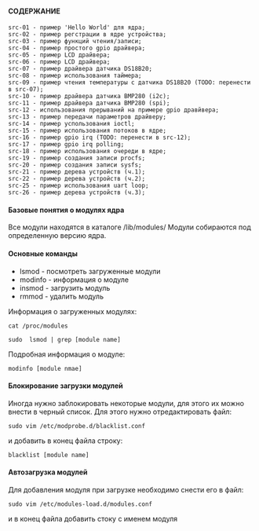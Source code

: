 #### СОДЕРЖАНИЕ

```
src-01 - пример 'Hello World' для ядра;
src-02 - пример регстрации в ядре устройства;
src-03 - пример функций чтения/записи;
src-04 - пример простого gpio драйвера;
src-05 - пример LCD драйвера;
src-06 - пример LCD драйвера;
src-07 - пример драйвера датчика DS18B20;
src-08 - пример использования таймера;
src-09 - пример чтения температуры с датчика DS18B20 (TODO: перенести в src-07);
src-10 - пример драйвера датчика BMP280 (i2c);
src-11 - пример драйвера датчика BMP280 (spi);
src-12 - использования прерываний на примере gpio дравйвера;
src-13 - пример передачи параметров драйверу;
src-14 - пример успользования ioctl;
src-15 - пример использования потоков в ядре;
src-16 - пример gpio irq (TODO: перенести в src-12);
src-17 - пример gpio irq polling;
src-18 - пример использования очереди в ядре;
src-19 - пример создания записи procfs;
src-20 - пример создания записи sysfs;
src-21 - пример дерева устройств (ч.1);
src-22 - пример дерева устройств (ч.2);
src-25 - пример использования uart loop;
src-26 - пример дерева устройств (ч.3);
```

#### Базовые понятия о модулях ядра

Все модули находятся в каталоге /lib/modules/
Модули собираются под определенную версию ядра.

#### Основные команды

- lsmod - посмотреть загруженные модули
- modinfo - информация о модуле
- insmod - загрузить модуль
- rmmod - удалить модуль

Информация о загруженных модулях:

```
cat /proc/modules
```
```
sudo  lsmod | grep [module name]
```
Подробная информация о модуле:

```
modinfo [module nmae]
```

#### Блокирование загрузки модулей

Иногда нужно заблокировать некоторые модули, для этого их можно внести в черный список.
Для этого нужно отредактировать файл:
```
sudo vim /etc/modprobe.d/blacklist.conf 
```
и добавить в конец файла строку:
```
blacklist [module name]
```

#### Автозагрузка модулей

Для добавления модуля при загрузке необходимо снести его в файл:

```
sudo vim /etc/modules-load.d/modules.conf
```
и в конец файла добавить стоку с именем модуля

